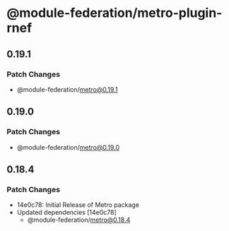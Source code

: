 # @module-federation/metro-plugin-rnef

## 0.19.1

### Patch Changes

- @module-federation/metro@0.19.1

## 0.19.0

### Patch Changes

- @module-federation/metro@0.19.0

## 0.18.4

### Patch Changes

- 14e0c78: Initial Release of Metro package
- Updated dependencies [14e0c78]
  - @module-federation/metro@0.18.4
